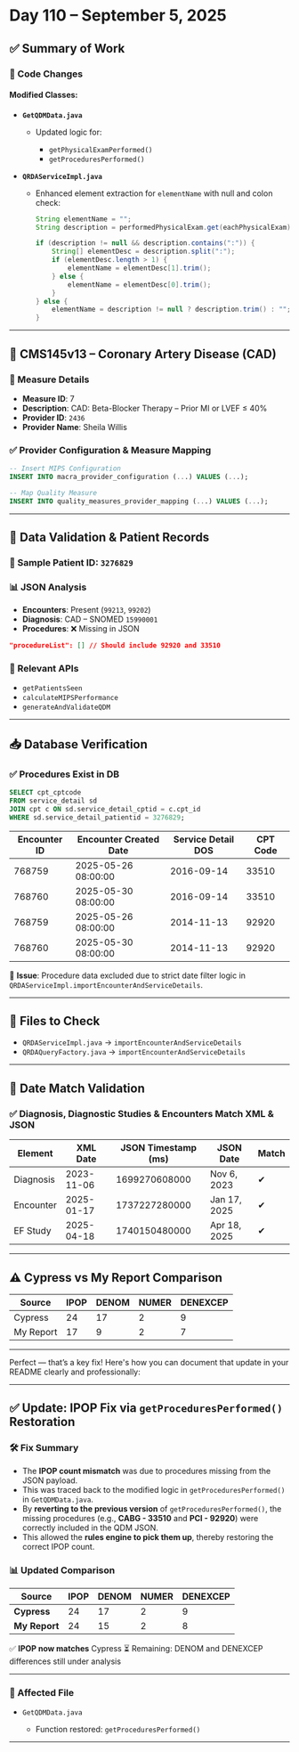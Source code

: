 # Day 110 – September 5, 2025

## ✅ Summary of Work

### 🔧 Code Changes

#### Modified Classes:

* **`GetQDMData.java`**

  * Updated logic for:

    * `getPhysicalExamPerformed()`
    * `getProceduresPerformed()`
* **`QRDAServiceImpl.java`**

  * Enhanced element extraction for `elementName` with null and colon check:

    ```java
    String elementName = "";
    String description = performedPhysicalExam.get(eachPhysicalExam).getDescription();

    if (description != null && description.contains(":")) {
        String[] elementDesc = description.split(":");
        if (elementDesc.length > 1) {
            elementName = elementDesc[1].trim();
        } else {
            elementName = elementDesc[0].trim(); 
        }
    } else {
        elementName = description != null ? description.trim() : "";
    }
    ```

---

## 🧪 CMS145v13 – Coronary Artery Disease (CAD)

### 📌 Measure Details

* **Measure ID**: 7
* **Description**: CAD: Beta-Blocker Therapy – Prior MI or LVEF ≤ 40%
* **Provider ID**: `2436`
* **Provider Name**: Sheila Willis

### ✅ Provider Configuration & Measure Mapping

```sql
-- Insert MIPS Configuration
INSERT INTO macra_provider_configuration (...) VALUES (...);

-- Map Quality Measure
INSERT INTO quality_measures_provider_mapping (...) VALUES (...);
```

---

## 🔎 Data Validation & Patient Records

### 👤 Sample Patient ID: `3276829`

### 📊 JSON Analysis

* **Encounters**: Present (`99213`, `99202`)
* **Diagnosis**: CAD – SNOMED `15990001`
* **Procedures**: ❌ Missing in JSON

```json
"procedureList": [] // Should include 92920 and 33510
```

### 🧾 Relevant APIs

* `getPatientsSeen`
* `calculateMIPSPerformance`
* `generateAndValidateQDM`

---

## 📥 Database Verification

### ✅ Procedures Exist in DB

```sql
SELECT cpt_cptcode
FROM service_detail sd
JOIN cpt c ON sd.service_detail_cptid = c.cpt_id
WHERE sd.service_detail_patientid = 3276829;
```

| Encounter ID | Encounter Created Date | Service Detail DOS | CPT Code |
| ------------ | ---------------------- | ------------------ | -------- |
| 768759       | 2025-05-26 08:00:00    | 2016-09-14         | 33510    |
| 768760       | 2025-05-30 08:00:00    | 2016-09-14         | 33510    |
| 768759       | 2025-05-26 08:00:00    | 2014-11-13         | 92920    |
| 768760       | 2025-05-30 08:00:00    | 2014-11-13         | 92920    |

🛑 **Issue**: Procedure data excluded due to strict date filter logic in `QRDAServiceImpl.importEncounterAndServiceDetails`.

---

## 📍 Files to Check

* `QRDAServiceImpl.java` → `importEncounterAndServiceDetails`
* `QRDAQueryFactory.java` → `importEncounterAndServiceDetails`

---

## 🔁 Date Match Validation

### ✅ Diagnosis, Diagnostic Studies & Encounters Match XML & JSON

| Element   | XML Date   | JSON Timestamp (ms) | JSON Date    | Match |
| --------- | ---------- | ------------------- | ------------ | ----- |
| Diagnosis | 2023-11-06 | 1699270608000       | Nov 6, 2023  | ✔     |
| Encounter | 2025-01-17 | 1737227280000       | Jan 17, 2025 | ✔     |
| EF Study  | 2025-04-18 | 1740150480000       | Apr 18, 2025 | ✔     |

---

## ⚠️ Cypress vs My Report Comparison

| Source    | IPOP | DENOM | NUMER | DENEXCEP |
| --------- | ---- | ----- | ----- | -------- |
| Cypress   | 24   | 17    | 2     | 9        |
| My Report | 17   | 9     | 2     | 7        |

---

Perfect — that’s a key fix! Here's how you can document that update in your README clearly and professionally:

---

## ✅ Update: IPOP Fix via `getProceduresPerformed()` Restoration

### 🛠️ Fix Summary

* The **IPOP count mismatch** was due to procedures missing from the JSON payload.
* This was traced back to the modified logic in `getProceduresPerformed()` in `GetQDMData.java`.
* By **reverting to the previous version** of `getProceduresPerformed()`, the missing procedures (e.g., **CABG - 33510** and **PCI - 92920**) were correctly included in the QDM JSON.
* This allowed the **rules engine to pick them up**, thereby restoring the correct IPOP count.

### 📊 Updated Comparison

| Source        | IPOP | DENOM | NUMER | DENEXCEP |
| ------------- | ---- | ----- | ----- | -------- |
| **Cypress**   | 24   | 17    | 2     | 9        |
| **My Report** | 24   | 15    | 2     | 8        |

✅ **IPOP now matches** Cypress
⏳ Remaining: DENOM and DENEXCEP differences still under analysis

---

### 📁 Affected File

* `GetQDMData.java`

  * Function restored: `getProceduresPerformed()`

---
